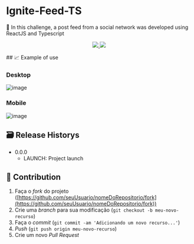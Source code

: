 # Ignite-Feed-TS

📜 In this challenge, a post feed from a social network was developed using ReactJS and Typescript

<p align="center">
<!-- <img src="" alt="Fernando Nunes" border="0"> -->
</p>

<p align="center">

  <a href="https://github.com/DevFernandoNunes">
    <img src="http://img.shields.io/static/v1?label=DEVFERNANDONUNES&message=FOLLOW&color=RED&style=for-the-badge"/>
  </a>
  
  <a align="center">
   <img src="http://img.shields.io/static/v1?label=STATUS&message=CONCLUIDO&color=RED&style=for-the-badge"/>
  </a>
</p>
## 📈 Example of use

### Desktop
![image](https://user-images.githubusercontent.com/95880342/217140602-2b5260a1-9f77-462d-bd89-894c1610d225.png)

### Mobile
![image](https://user-images.githubusercontent.com/95880342/217140676-1daa90c7-da3f-4db0-8d45-6a079d6638ca.png)

## 🗃 Release Historys

- 0.0.0
    - LAUNCH: Project launch

## 🚀 Contribution

1. Faça o *fork* do projeto ([https://github.com/seuUsuario/nomeDoRepositorio/fork](https://github.com/seuUsuario/nomeDoRepositorio/fork))
2. Crie uma *branch* para sua modificação (`git checkout -b meu-novo-recurso`)
3. Faça o *commit* (`git commit -am 'Adicionando um novo recurso...'`)
4. *Push* (`git push origin meu-novo-recurso`)
5. Crie um novo *Pull Request*
